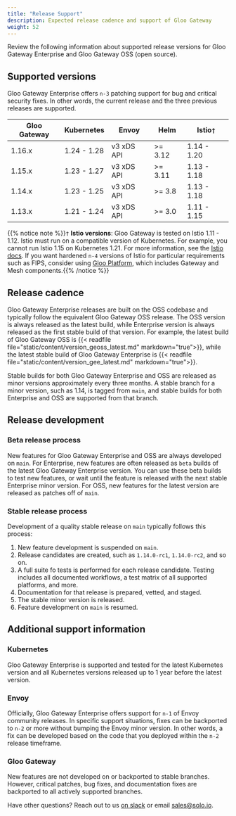 ```yaml
---
title: "Release Support"
description: Expected release cadence and support of Gloo Gateway
weight: 52
---
```


Review the following information about supported release versions for Gloo Gateway Enterprise and Gloo Gateway OSS (open source).

## Supported versions

Gloo Gateway Enterprise offers `n-3` patching support for bug and critical security fixes. In other words, the current release and the three previous releases are supported.

| Gloo Gateway | Kubernetes | Envoy | Helm | Istio`†`    |
|------|----------|---------|--------|-------------|
| 1.16.x | 1.24 - 1.28 | v3 xDS API | >= 3.12 | 1.14 - 1.20 |
| 1.15.x | 1.23 - 1.27 | v3 xDS API | >= 3.11 | 1.13 - 1.18 |
| 1.14.x | 1.23 - 1.25 | v3 xDS API | >= 3.8 | 1.13 - 1.18 |
| 1.13.x | 1.21 - 1.24 | v3 xDS API | >= 3.0 | 1.11 - 1.15 |

{{% notice note %}}`†` **Istio versions**: Gloo Gateway is tested on Istio 1.11 - 1.12. Istio must run on a compatible version of Kubernetes. For example, you cannot run Istio 1.15 on Kubernetes 1.21. For more information, see the [Istio docs](https://istio.io/latest/docs/releases/supported-releases/). If you want hardened `n-4` versions of Istio for particular requirements such as FIPS, consider using [Gloo Platform](https://www.solo.io/products/gloo-platform/), which includes Gateway and Mesh components.{{% /notice %}}

<!--TO FIND VERSIONS
Go to the branch for the Gloo Gateway version you want, like 1.11.x. In https://github.com/solo-io/gloo/blob/main/ci/kind/setup-kind.sh, search for CLUSTER_NODE_VERSION to see the max k8s version, and ISTIO_VERSION for max istio version. You will have to ask someone on the team to find out the minimum versions of each for a given Gloo Gateway release. They do have an [issue](https://github.com/solo-io/gloo/issues/5358) open to run regular tests for min-max though.-->

## Release cadence

Gloo Gateway Enterprise releases are built on the OSS codebase and typically follow the equivalent Gloo Gateway OSS release. The OSS version is always released as the latest build, while Enterprise version is always released as the first stable build of that version. For example, the latest build of Gloo Gateway OSS is {{< readfile file="static/content/version_geoss_latest.md" markdown="true">}}, while the latest stable build of Gloo Gateway Enterprise is {{< readfile file="static/content/version_gee_latest.md" markdown="true">}}.

Stable builds for both Gloo Gateway Enterprise and OSS are released as minor versions approximately every three months. A stable branch for a minor version, such as 1.14, is tagged from `main`, and stable builds for both Enterprise and OSS are supported from that branch. 

## Release development

### Beta release process

New features for Gloo Gateway Enterprise and OSS are always developed on `main`. For Enterprise, new features are often released as `beta` builds of the latest Gloo Gateway Enterprise version. You can use these beta builds to test new features, or wait until the feature is released with the next stable Enterprise minor version. For OSS, new features for the latest version are released as patches off of `main`.

### Stable release process

Development of a quality stable release on `main` typically follows this process:
1. New feature development is suspended on `main`.
2. Release candidates are created, such as `1.14.0-rc1`, `1.14.0-rc2`, and so on.
3. A full suite fo tests is performed for each release candidate. Testing includes all documented workflows, a test matrix of all supported platforms, and more.
4. Documentation for that release is prepared, vetted, and staged.
5. The stable minor version is released.
6. Feature development on `main` is resumed.

## Additional support information

### Kubernetes 
Gloo Gateway Enterprise is supported and tested for the latest Kubernetes version and all Kubernetes versions released up to 1 year before the latest version.

### Envoy
Officially, Gloo Gateway Enterprise offers support for `n-1` of Envoy community releases. In specific support situations, fixes can be backported to `n-2` or more without bumping the Envoy minor version. In other words, a fix can be developed based on the code that you deployed within the `n-2` release timeframe. 

### Gloo Gateway
New features are not developed on or backported to stable branches. However, critical patches, bug fixes, and documentation fixes are backported to all actively supported branches.


Have other questions? Reach out to us [on slack](https://slack.solo.io) or email [sales@solo.io](mailto:sales@solo.io).
